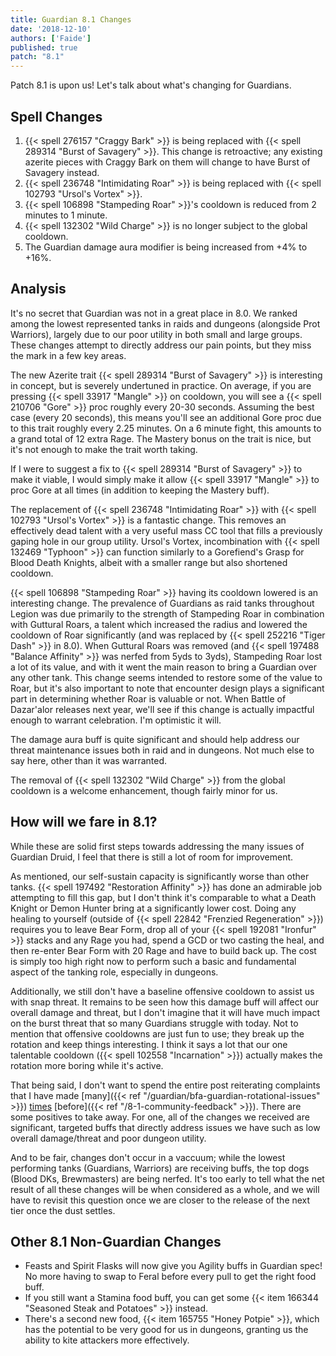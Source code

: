 ```yaml
---
title: Guardian 8.1 Changes
date: '2018-12-10'
authors: ['Faide']
published: true
patch: "8.1"
---
```


Patch 8.1 is upon us! Let's talk about what's changing for Guardians.

## Spell Changes

1. {{< spell 276157 "Craggy Bark" >}} is being replaced with {{< spell 289314 "Burst of Savagery" >}}. This change is retroactive; any existing azerite pieces with Craggy Bark on them will change to have Burst of Savagery instead.
2. {{< spell 236748 "Intimidating Roar" >}} is being replaced with {{< spell 102793 "Ursol's Vortex" >}}. 
3. {{< spell 106898 "Stampeding Roar" >}}'s cooldown is reduced from 2 minutes to 1 minute.
4. {{< spell 132302 "Wild Charge" >}} is no longer subject to the global cooldown.
5. The Guardian damage aura modifier is being increased from +4% to +16%.

## Analysis

It's no secret that Guardian was not in a great place in 8.0. We ranked among the lowest represented tanks in raids and dungeons (alongside Prot Warriors), largely due to our poor utility in both small and large groups. These changes attempt to directly address our pain points, but they miss the mark in a few key areas.

The new Azerite trait {{< spell 289314 "Burst of Savagery" >}} is interesting in concept, but is severely undertuned in practice. On average, if you are pressing {{< spell 33917 "Mangle" >}} on cooldown, you will see a {{< spell 210706 "Gore" >}} proc roughly every 20-30 seconds. Assuming the best case (every 20 seconds), this means you'll see an additional Gore proc due to this trait roughly every 2.25 minutes. On a 6 minute fight, this amounts to a grand total of 12 extra Rage. The Mastery bonus on the trait is nice, but it's not enough to make the trait worth taking.

If I were to suggest a fix to {{< spell 289314 "Burst of Savagery" >}} to make it viable, I would simply make it allow {{< spell 33917 "Mangle" >}} to proc Gore at all times (in addition to keeping the Mastery buff).

The replacement of {{< spell 236748 "Intimidating Roar" >}} with {{< spell 102793 "Ursol's Vortex" >}} is a fantastic change. This removes an effectively dead talent with a very useful mass CC tool that fills a previously gaping hole in our group utility. Ursol's Vortex, incombination with {{< spell 132469 "Typhoon" >}} can function similarly to a Gorefiend's Grasp for Blood Death Knights, albeit with a smaller range but also shortened cooldown. 

{{< spell 106898 "Stampeding Roar" >}} having its cooldown lowered is an interesting change. The prevalence of Guardians as raid tanks throughout Legion was due primarily to the strength of Stampeding Roar in combination with Guttural Roars, a talent which increased the radius and lowered the cooldown of Roar significantly (and was replaced by {{< spell 252216 "Tiger Dash" >}} in 8.0). When Guttural Roars was removed (and {{< spell 197488 "Balance Affinity" >}} was nerfed from 5yds to 3yds), Stampeding Roar lost a lot of its value, and with it went the main reason to bring a Guardian over any other tank. This change seems intended to restore some of the value to Roar, but it's also important to note that encounter design plays a significant part in determining whether Roar is valuable or not. When Battle of Dazar'alor releases next year, we'll see if this change is actually impactful enough to warrant celebration. I'm optimistic it will.

The damage aura buff is quite significant and should help address our threat maintenance issues both in raid and in dungeons. Not much else to say here, other than it was warranted.

The removal of {{< spell 132302 "Wild Charge" >}} from the global cooldown is a welcome enhancement, though fairly minor for us.

## How will we fare in 8.1?

While these are solid first steps towards addressing the many issues of Guardian Druid, I feel that there is still a lot of room for improvement. 

As mentioned, our self-sustain capacity is significantly worse than other tanks. {{< spell 197492 "Restoration Affinity" >}} has done an admirable job attempting to fill this gap, but I don't think it's comparable to what a Death Knight or Demon Hunter bring at a significantly lower cost. Doing any healing to yourself (outside of {{< spell 22842 "Frenzied Regeneration" >}}) requires you to leave Bear Form, drop all of your {{< spell 192081 "Ironfur" >}} stacks and any Rage you had, spend a GCD or two casting the heal, and then re-enter Bear Form with 20 Rage and have to build back up. The cost is simply too high right now to perform such a basic and fundamental aspect of the tanking role, especially in dungeons.

Additionally, we still don't have a baseline offensive cooldown to assist us with snap threat. It remains to be seen how this damage buff will affect our overall damage and threat, but I don't imagine that it will have much impact on the burst threat that so many Guardians struggle with today. Not to mention that offensive cooldowns are just fun to use; they break up the rotation and keep things interesting. I think it says a lot that our one talentable cooldown ({{< spell 102558 "Incarnation" >}}) actually makes the rotation more boring while it's active.

That being said, I don't want to spend the entire post reiterating complaints that I have made [many]({{< ref "/guardian/bfa-guardian-rotational-issues" >}}) [times](https://www.wowhead.com/news=286248/guardian-druid-review-battle-for-azeroth-community-opinions) [before]({{< ref "/8-1-community-feedback" >}}). There are some positives to take away. For one, all of the changes we received are significant, targeted buffs that directly address issues we have such as low overall damage/threat and poor dungeon utility. 

And to be fair, changes don't occur in a vaccuum; while the lowest performing tanks (Guardians, Warriors) are receiving buffs, the top dogs (Blood DKs, Brewmasters) are being nerfed. It's too early to tell what the net result of all these changes will be when considered as a whole, and we will have to revisit this question once we are closer to the release of the next tier once the dust settles.

## Other 8.1 Non-Guardian Changes

- Feasts and Spirit Flasks will now give you Agility buffs in Guardian spec! No more having to swap to Feral before every pull to get the right food buff. 
- If you still want a Stamina food buff, you can get some {{< item 166344 "Seasoned Steak and Potatoes" >}} instead.
- There's a second new food, {{< item 165755 "Honey Potpie" >}}, which has the potential to be very good for us in dungeons, granting us the ability to kite attackers more effectively.
